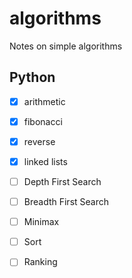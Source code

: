 # algorithms
Notes on simple algorithms

## Python

- [x] arithmetic
- [x] fibonacci
- [x] reverse
- [x] linked lists
- [ ] Depth First Search
- [ ] Breadth First Search
- [ ] Minimax
- [ ] Sort
- [ ] Ranking


